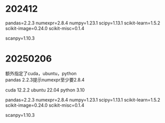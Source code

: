 # 202412
pandas=2.2.3
numexpr=2.8.4
numpy=1.23.1
scipy=1.13.1
scikit-learn=1.5.2
scikit-image=0.24.0
scikit-misc=0.1.4

scanpy=1.10.3

# 20250206
额外指定了cuda，ubuntu，python  
pandas 2.2.3提示numexpr至少要2.8.4  

cuda 12.2.2
ubuntu 22.04
python 3.10

pandas=2.2.3
numexpr=2.8.4
numpy=1.23.1
scipy=1.13.1
scikit-learn=1.5.2
scikit-image=0.24.0
scikit-misc=0.1.4

scanpy=1.10.3
